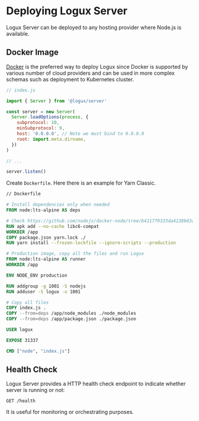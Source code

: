 # Deploying Logux Server

Logux Server can be deployed to any hosting provider where Node.js is available.

## Docker Image

[Docker](https://www.docker.com/) is the preferred way to deploy Logux since Docker is supported by various number of cloud providers and can be used in more complex schemas such as deployment to Kubernetes cluster.


```js
// index.js

import { Server } from '@logux/server'

const server = new Server(
  Server.loadOptions(process, {
    subprotocol: 10,
    minSubprotocol: 9,
    host: '0.0.0.0', // Note we must bind to 0.0.0.0
    root: import.meta.dirname,
  })
)

// ...

server.listen()
```

Create `Dockerfile`. Here there is an example for Yarn Classic.

```dockerfile
// Dockerfile

# Install dependencies only when needed
FROM node:lts-alpine AS deps

# Check https://github.com/nodejs/docker-node/tree/b4117f9333da4138b03a546ec926ef50a31506c3#nodealpine to understand why libc6-compat might be needed.
RUN apk add --no-cache libc6-compat
WORKDIR /app
COPY package.json yarn.lock ./
RUN yarn install --frozen-lockfile --ignore-scripts --production

# Production image, copy all the files and run Logux
FROM node:lts-alpine AS runner
WORKDIR /app

ENV NODE_ENV production

RUN addgroup -g 1001 -S nodejs
RUN adduser -S logux -u 1001

# Copy all files
COPY index.js .
COPY --from=deps /app/node_modules ./node_modules
COPY --from=deps /app/package.json ./package.json

USER logux

EXPOSE 31337

CMD ["node", "index.js"]
```

## Health Check

Logux Server provides a HTTP health check endpoint to indicate whether server is running or not:

```
GET /health
```

It is useful for monitoring or orchestrating purposes.
